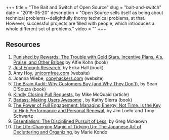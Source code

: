 +++
title = "The Bait and Switch of Open Source"
slug = "bait-and-switch"
date = "2016-05-20"
description = "Open Source sells itself as being about technical problems--delightfully thorny technical problems, at that. However, successful projects are filled with people, which introduces a whole different set of problems."
video = ""
+++

## Resources

<ol class="text">
  <li><a href="https://www.amazon.com/Punished-Rewards-Trouble-Incentive-Praise/dp/0618001816" class="web-links" target="blank">Punished by Rewards: The Trouble with Gold Stars, Incentive Plans, A's, Praise, and Other Bribes</a> by Alfie Kohn (book)</li>
  <li><a href="https://abookapart.com/products/just-enough-research" class="web-links" target="blank">Just Enough Research</a>, by Erika Hall (book)</li>
  <li>Amy Hoy, <a href="https://unicornfree.com" class="web-links" target="blank">unicornfree.com</a> (website)</li>
  <li>Joanna Wiebe, <a href="https://copyhackers.com" class="web-links" target="blank">copyhackers.com</a> (website)</li>
  <li><a href="https://www.amazon.com/Brain-Audit-Customers-They-Dont/dp/0473175045" class="web-links" target="blank">The Brain Audit: Why Customers Buy (and Why They Don't)</a>, by Sean D'Souza (book)</li>
  <li><a href="https://github.com/blog/2124-kindly-closing-pull-requests" class="web-links" target="blank">Kindly Closing Pull Requests</a>, by Mike McQuaid (article)</li>
  <li><a href="https://www.amazon.com/Badass-Making-Awesome-Kathy-Sierra/dp/1491919019" class="web-links" target="blank">Badass: Making Users Awesome</a> , by Kathy Sierra (book)</li>
  <li><a href="https://www.amazon.com/Power-Full-Engagement-Managing-Performance-ebook/dp/B000FC0SWS#nav-subnav" class="web-links" target="blank">The Power of Full Engagement: Managing Energy, Not Time, is the Key to High Performance and Personal Renewal</a>, by Jim Loehr and Tony Schwartz</li>
  <li><a href="https://www.amazon.com/Essentialism-Disciplined-Pursuit-Greg-Mckeown-ebook/dp/B00G1J1D28#nav-subnav" class="web-links" target="blank">Essentialism: The Disciplined Pursuit of Less</a>, by Greg Mckeown</li>
  <li><a href="https://www.amazon.com/Life-Changing-Magic-Tidying-Decluttering-Organizing-ebook/dp/B00KK0PICK#nav-subnav" class="web-links" target="blank">The Life-Changing Magic of Tidying Up: The Japanese Art of Decluttering and Organizing</a>, by Marie Kondo</li>
</ol>


